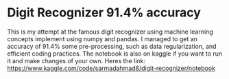 # Digit Recognizer 91.4% accuracy

This is my attempt at the famous digit recognizer using machine learning concepts implement using numpy and pandas. I managed to get an accuracy of 91.4% some pre-processing, such as data regularization, and efficient coding practices.
The notebook is also on kaggle if you want to run it and make changes of your own. Heres the link: https://www.kaggle.com/code/sarmadahmad8/digit-recognizer/notebook
